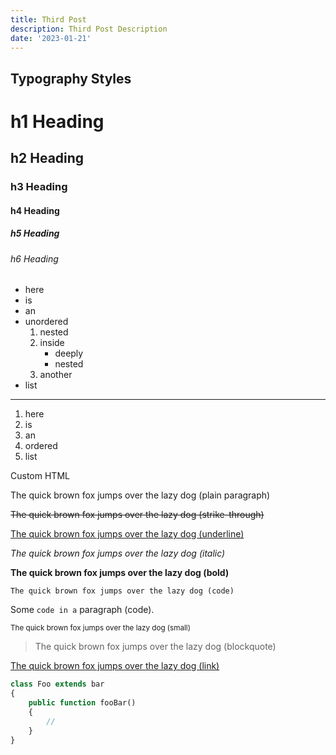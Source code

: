 ```yaml
---
title: Third Post
description: Third Post Description
date: '2023-01-21'
---
```


## Typography Styles

# h1 Heading
## h2 Heading
### h3 Heading
#### h4 Heading
##### h5 Heading
###### h6 Heading

* here
* is
* an
* unordered
    1. nested
    2. inside
        * deeply
        * nested
    3. another
* list

---

1. here
2. is
3. an
4. ordered
5. list

<div class="border-2 border-orange-500 p-4 my-4 border-dotted font-bold">Custom HTML</div>

The quick brown fox jumps over the lazy dog (plain paragraph)

<s>The quick brown fox jumps over the lazy dog (strike-through)</s>

<u>The quick brown fox jumps over the lazy dog (underline)</u>

_The quick brown fox jumps over the lazy dog (italic)_

**The quick brown fox jumps over the lazy dog (bold)**

`The quick brown fox jumps over the lazy dog (code)`

Some `code in a` paragraph (code). 

<small>The quick brown fox jumps over the lazy dog (small)</small>

> The quick brown fox jumps over the lazy dog (blockquote)

[The quick brown fox jumps over the lazy dog (link)](#)

```php
class Foo extends bar
{
    public function fooBar()
    {
        //
    }
}
```
